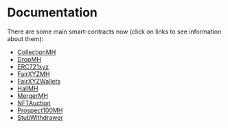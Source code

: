 # Documentation

There are some main smart-contracts now
(click on links to see information about them):
- [CollectionMH](./CollectionMH.md)
- [DropMH](./DropMH.md)
- [ERC721xyz](ERC721xyz.md)
- [FairXYZMH](./FairXYZMH.md)
- [FairXYZWallets](./FairXYZWallets.md)
- [HallMH](./HallMH.md)
- [MergerMH](./MergerMH.md)
- [NFTAuction](./NFTAuction.md)
- [Prospect100MH](./Prospect100MH.md)
- [StubWithdrawer](./StubWithdrawer.md)
